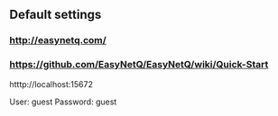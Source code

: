 ## Default settings

### http://easynetq.com/
### https://github.com/EasyNetQ/EasyNetQ/wiki/Quick-Start

htttp://localhost:15672

User: guest
Password: guest